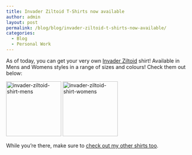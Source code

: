 ```yaml
---
title: Invader Ziltoid T-Shirts now available
author: admin
layout: post
permalink: /blog/blog/invader-ziltoid-t-shirts-now-available/
categories:
  - Blog
  - Personal Work
---
```

As of today, you can get your very own [Invader Ziltoid][1] shirt! Available in Mens and Womens styles in a range of sizes and colours! Check them out below:

<a href="http://thecrypt.printmighty.co.nz/" target="_blank"><img src="{{ site.baseurl }}/img/wp-uploads/2014/10/invader-ziltoid-shirt-mens-150x150.jpg" alt="invader-ziltoid-shirt-mens" width="150" height="150" class="alignnone size-thumbnail wp-image-399" /></a> <a href="http://thecrypt.printmighty.co.nz/" target="_blank"><img src="{{ site.baseurl }}/img/wp-uploads/2014/10/invader-ziltoid-shirt-womens-150x150.jpg" alt="invader-ziltoid-shirt-womens" width="150" height="150" class="alignnone size-thumbnail wp-image-400" /></a>

While you&#8217;re there, make sure to <a href="https://thecrypt.printmighty.co.nz/" target="_blank">check out my other shirts too</a>.

 [1]: http://thecrypt.co.nz/category/portfolio/invader-ziltoid/ "Invader Ziltoid"